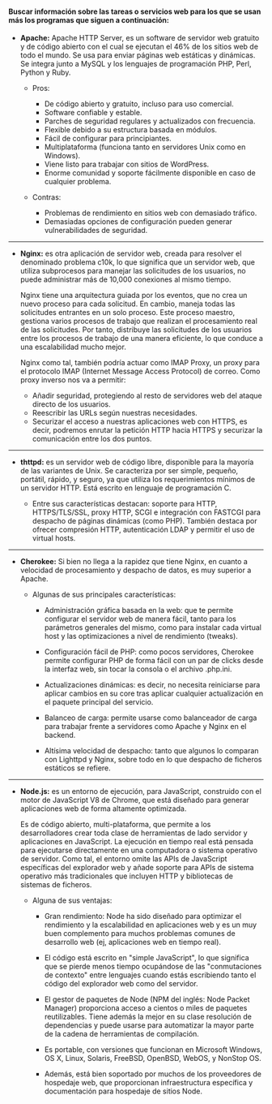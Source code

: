 #### Buscar información sobre las tareas o servicios web para los que se usan más los programas que siguen a continuación:

* **Apache:** Apache HTTP Server, es un software de servidor web gratuito y de código abierto con el cual se ejecutan el 46% de los sitios web de todo el mundo. Se usa para enviar páginas web estáticas y dinámicas. Se integra junto a MySQL y los lenguajes de programación PHP, Perl, Python y Ruby.

	- Pros:

   		- De código abierto y gratuito, incluso para uso comercial.
   		- Software confiable y estable.
   		- Parches de seguridad regulares y actualizados con frecuencia.
   		- Flexible debido a su estructura basada en módulos.
   		- Fácil de configurar para principiantes.
   		- Multiplataforma (funciona tanto en servidores Unix como en Windows).
   		- Viene listo para trabajar con sitios de WordPress.
    	- Enorme comunidad y soporte fácilmente disponible en caso de cualquier problema.

	- Contras:

   		- Problemas de rendimiento en sitios web con demasiado tráfico.
   		- Demasiadas opciones de configuración pueden generar vulnerabilidades de seguridad.

- - -

* **Nginx:** es otra aplicación de servidor web, creada para resolver el denominado problema c10k, lo que significa que un servidor web, que utiliza subprocesos para manejar las solicitudes de los usuarios, no puede administrar más de 10,000 conexiones al mismo tiempo.

	Nginx tiene una arquitectura guiada por los eventos, que no crea un nuevo proceso para cada solicitud. En cambio, maneja todas las solicitudes entrantes en un solo proceso. Este proceso maestro, gestiona varios procesos de trabajo que realizan el procesamiento real de las solicitudes. Por tanto, distribuye las solicitudes de los usuarios entre los procesos de trabajo de una manera eficiente, lo que conduce a una escalabilidad mucho mejor.

	Nginx como tal, también podría actuar como IMAP Proxy, un proxy para el protocolo IMAP (Internet Message Access Protocol) de correo. Como proxy inverso nos va a permitir:

    - Añadir seguridad, protegiendo al resto de servidores web del ataque directo de los usuarios.
    - Reescribir las URLs según nuestras necesidades.
    - Securizar el acceso a nuestras aplicaciones web con HTTPS, es decir, podremos enrutar la petición HTTP hacia HTTPS y securizar la comunicación entre los dos puntos.

- - -

* **thttpd:** es un servidor web de código libre, disponible para la mayoría de las variantes de Unix. Se caracteriza por ser simple, pequeño, portátil, rápido, y seguro, ya que utiliza los requerimientos mínimos de un servidor HTTP. Está escrito en lenguaje de programación C.

	- Entre sus características destacan: soporte para HTTP, HTTPS/TLS/SSL, proxy HTTP, SCGI e integración con FASTCGI para despacho de páginas dinámicas (como PHP). También destaca por ofrecer compresión HTTP, autenticación LDAP y permitir el uso de virtual hosts.

- - -

* **Cherokee:** Si bien no llega a la rapidez que tiene Nginx, en cuanto a velocidad de procesamiento y despacho de datos, es muy superior a Apache.

	- Algunas de sus principales características:

    	- Administración gráfica basada en la web: que te permite configurar el servidor web de manera fácil, tanto para los parámetros generales del mismo, como para instalar cada virtual host y las optimizaciones a nivel de rendimiento (tweaks).
    	
    	- Configuración fácil de PHP: como pocos servidores, Cherokee permite configurar PHP de forma fácil con un par de clicks desde la interfaz web, sin tocar la consola o el archivo .php.ini.
    
    	- Actualizaciones dinámicas: es decir, no necesita reiniciarse para aplicar cambios en su core tras aplicar cualquier actualización en el paquete principal del servicio.
    
    	- Balanceo de carga: permite usarse como balanceador de carga para trabajar frente a servidores como Apache y Nginx en el backend.
    	
    	- Altísima velocidad de despacho: tanto que algunos lo comparan con Lighttpd y Nginx, sobre todo en lo que despacho de ficheros estáticos se refiere.

- - -

* **Node.js:** es un entorno de ejecución, para JavaScript, construido con el motor de JavaScript V8 de Chrome, que está diseñado para generar aplicaciones web de forma altamente optimizada. 

	Es de código abierto, multi-plataforma, que permite a los desarrolladores crear toda clase de herramientas de lado servidor y aplicaciones en JavaScript. La ejecución en tiempo real está pensada para ejecutarse directamente en una computadora o sistema operativo de servidor. Como tal, el entorno omite las APIs de JavaScript específicas del explorador web y añade soporte para APIs de sistema operativo más tradicionales que incluyen HTTP y bibliotecas de sistemas de ficheros.

	- Alguna de sus ventajas:

    	- Gran rendimiento: Node ha sido diseñado para optimizar el rendimiento y la escalabilidad en aplicaciones web y es un muy buen complemento para muchos problemas comunes de desarrollo web (ej, aplicaciones web en tiempo real).
    
    	- El código está escrito en "simple JavaScript", lo que significa que se pierde menos tiempo ocupándose de las "conmutaciones de contexto" entre lenguajes cuando estás escribiendo tanto el código del explorador web como del servidor.
    
    	- El gestor de paquetes de Node (NPM del inglés: Node Packet Manager) proporciona acceso a cientos o miles de paquetes reutilizables. Tiene además la mejor en su clase resolución de dependencias y puede usarse para automatizar la mayor parte de la cadena de herramientas de compilación.
    
    	- Es portable, con versiones que funcionan en Microsoft Windows, OS X, Linux, Solaris, FreeBSD, OpenBSD, WebOS, y NonStop OS. 

    	- Además, está bien soportado por muchos de los proveedores de hospedaje web, que proporcionan infraestructura específica y documentación para hospedaje de sitios Node.
